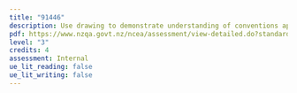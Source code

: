 ```yaml
---
title: "91446"
description: Use drawing to demonstrate understanding of conventions appropriate to painting
pdf: https://www.nzqa.govt.nz/ncea/assessment/view-detailed.do?standardNumber=91446
level: "3"
credits: 4
assessment: Internal
ue_lit_reading: false
ue_lit_writing: false
---
```

